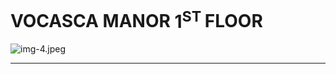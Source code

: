 # VOCASCA MANOR $1^{\text {ST }}$ FLOOR

![img-4.jpeg](DDOPEN2018%20-%20Gangs%20of%20Waterdeep_img-4.jpeg)

---